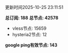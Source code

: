 更新时间2025-10-25 23:11:51

**总订阅: 188**
**总节点: 42578**
- vless节点: 15659
- hysteria2节点: 12

**google ping有效节点: 143**
